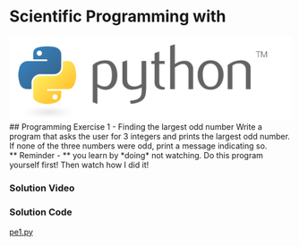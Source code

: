 # Scientific Programming with 
<img src="../../imgs/python.png"/>
## Programming Exercise 1 - Finding the largest odd number
Write a program that asks the user for 3 integers and prints the largest odd number.  If none of the three numbers were odd, print a message indicating so.

<div class="highlight">** Reminder -  ** you learn by *doing* not watching.  Do this program yourself first!  Then watch how I did it!</div>

### Solution Video

### Solution Code
[pe1.py](pe1.py)
